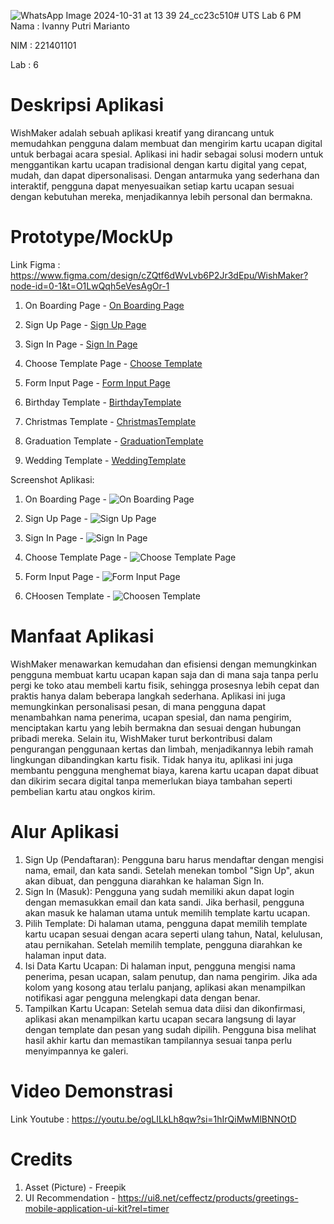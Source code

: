 ![WhatsApp Image 2024-10-31 at 13 39 24_cc23c510](https://github.com/user-attachments/assets/93464846-5896-4194-a6e5-b1b0c073107d)# UTS Lab 6 PM
Nama : Ivanny Putri Marianto

NIM : 221401101

Lab : 6

# Deskripsi Aplikasi
WishMaker adalah sebuah aplikasi kreatif yang dirancang untuk memudahkan pengguna dalam membuat dan mengirim kartu ucapan digital untuk berbagai acara spesial. Aplikasi ini hadir sebagai solusi modern untuk menggantikan kartu ucapan tradisional dengan kartu digital yang cepat, mudah, dan dapat dipersonalisasi. Dengan antarmuka yang sederhana dan interaktif, pengguna dapat menyesuaikan setiap kartu ucapan sesuai dengan kebutuhan mereka, menjadikannya lebih personal dan bermakna.

# Prototype/MockUp
Link Figma : https://www.figma.com/design/cZQtf6dWvLvb6P2Jr3dEpu/WishMaker?node-id=0-1&t=O1LwQqh5eVesAgOr-1

1. On Boarding Page - 
   [On Boarding Page](https://github.com/user-attachments/assets/a09101fb-c327-4f20-bb1f-0f35bf516f6b)

2. Sign Up Page - 
   [Sign Up Page](https://github.com/user-attachments/assets/4ef5fb84-7803-4275-9a07-4f17b1db1690)

3. Sign In Page - 
   [Sign In Page](https://github.com/user-attachments/assets/f326f056-8490-43a0-b402-fb7819c18a4f)

4. Choose Template Page - 
   [Choose Template](https://github.com/user-attachments/assets/a3756094-100a-4839-8b34-b82a894f3242)

5. Form Input Page - 
   [Form Input Page](https://github.com/user-attachments/assets/4d5dd525-8178-4976-8a27-b952ced5c009)

6. Birthday Template - 
    [BirthdayTemplate](https://github.com/user-attachments/assets/acc08a44-b8f0-4a9e-9c51-b45f52aac867)

7. Christmas Template - 
    [ChristmasTemplate](https://github.com/user-attachments/assets/a4ff4aeb-855d-4c2c-afcf-8116c1a4e047)

8. Graduation Template - 
    [GraduationTemplate](https://github.com/user-attachments/assets/026d1f86-3849-484b-9b9e-76e23de32506)

9. Wedding Template - 
    [WeddingTemplate](https://github.com/user-attachments/assets/31a84b54-a2ec-42b1-8b9c-2b158051de2b)

Screenshot Aplikasi:
1. On Boarding Page - ![On Boarding Page](https://github.com/user-attachments/assets/0fb34d8c-d170-4e40-8dc4-0eaa85dde40d)

2. Sign Up Page - ![Sign Up Page](https://github.com/user-attachments/assets/9c43bf27-b1ff-49b8-afdc-3596515f4dd7)

3. Sign In Page - ![Sign In Page](https://github.com/user-attachments/assets/c8feca4e-8974-4ad4-b0fc-cf411a1210d9)

4. Choose Template Page - ![Choose Template Page](https://github.com/user-attachments/assets/4c12c604-5d66-4173-9561-0633710e1983)

5. Form Input Page - ![Form Input Page](https://github.com/user-attachments/assets/e016b02d-7eb4-4718-ab8d-e4dd48ae6134)

6. CHoosen Template - ![Choosen Template](https://github.com/user-attachments/assets/feab8e5a-f863-4a39-ab01-eb4c0195d377)

# Manfaat Aplikasi
WishMaker menawarkan kemudahan dan efisiensi dengan memungkinkan pengguna membuat kartu ucapan kapan saja dan di mana saja tanpa perlu pergi ke toko atau membeli kartu fisik, sehingga prosesnya lebih cepat dan praktis hanya dalam beberapa langkah sederhana. Aplikasi ini juga memungkinkan personalisasi pesan, di mana pengguna dapat menambahkan nama penerima, ucapan spesial, dan nama pengirim, menciptakan kartu yang lebih bermakna dan sesuai dengan hubungan pribadi mereka. Selain itu, WishMaker turut berkontribusi dalam pengurangan penggunaan kertas dan limbah, menjadikannya lebih ramah lingkungan dibandingkan kartu fisik. Tidak hanya itu, aplikasi ini juga membantu pengguna menghemat biaya, karena kartu ucapan dapat dibuat dan dikirim secara digital tanpa memerlukan biaya tambahan seperti pembelian kartu atau ongkos kirim.

# Alur Aplikasi 
1. Sign Up (Pendaftaran):
Pengguna baru harus mendaftar dengan mengisi nama, email, dan kata sandi. Setelah menekan tombol "Sign Up", akun akan dibuat, dan pengguna diarahkan ke halaman Sign In.
2. Sign In (Masuk):
Pengguna yang sudah memiliki akun dapat login dengan memasukkan email dan kata sandi. Jika berhasil, pengguna akan masuk ke halaman utama untuk memilih template kartu ucapan.
3. Pilih Template:
Di halaman utama, pengguna dapat memilih template kartu ucapan sesuai dengan acara seperti ulang tahun, Natal, kelulusan, atau pernikahan. Setelah memilih template, pengguna diarahkan ke halaman input data.
4. Isi Data Kartu Ucapan:
Di halaman input, pengguna mengisi nama penerima, pesan ucapan, salam penutup, dan nama pengirim. Jika ada kolom yang kosong atau terlalu panjang, aplikasi akan menampilkan notifikasi agar pengguna melengkapi data dengan benar.
5. Tampilkan Kartu Ucapan:
Setelah semua data diisi dan dikonfirmasi, aplikasi akan menampilkan kartu ucapan secara langsung di layar dengan template dan pesan yang sudah dipilih. Pengguna bisa melihat hasil akhir kartu dan memastikan tampilannya sesuai tanpa perlu menyimpannya ke galeri.

# Video Demonstrasi
Link Youtube : https://youtu.be/ogLILkLh8qw?si=1hIrQiMwMlBNNOtD

# Credits
1. Asset (Picture) - Freepik
2. UI Recommendation - https://ui8.net/ceffectz/products/greetings-mobile-application-ui-kit?rel=timer
